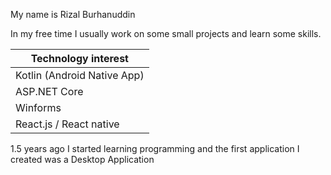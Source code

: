 My name is Rizal Burhanuddin

In my free time I usually work on some small projects and learn some skills.

| Technology interest |
| -- |
| Kotlin (Android Native App)|
| ASP.NET Core |
| Winforms |
| React.js / React native |

1.5 years ago I started learning programming and the first application I created was a Desktop Application
